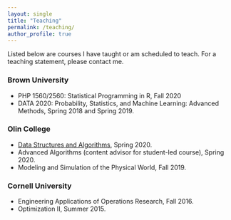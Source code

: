 ```yaml
---
layout: single
title: "Teaching"
permalink: /teaching/
author_profile: true
---
```


Listed below are courses I have taught or am scheduled to teach. For a teaching statement, please contact me.

### Brown University

- PHP 1560/2560: Statistical Programming in R, Fall 2020
- DATA 2020: Probability, Statistics, and Machine Learning: Advanced Methods, Spring 2018 and Spring 2019.

### Olin College

- [Data Structures and Algorithms](https://alicepaul.github.io/DSA/), Spring 2020.
- Advanced Algorithms (content advisor for student-led course), Spring 2020.
- Modeling and Simulation of the Physical World, Fall 2019.

### Cornell University

- Engineering Applications of Operations Research, Fall 2016.
- Optimization II, Summer 2015.
